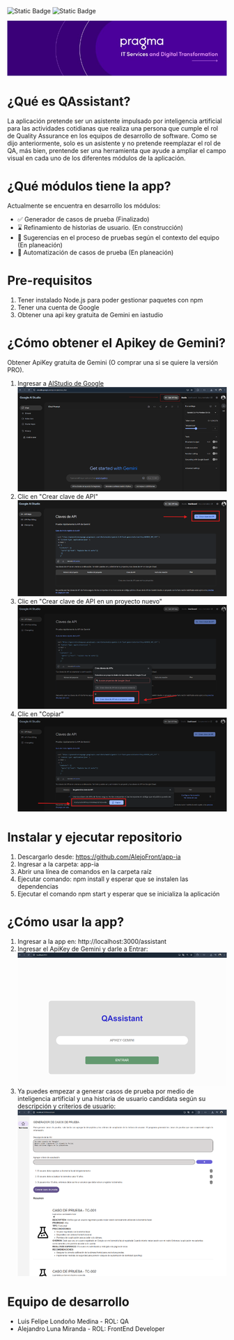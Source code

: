 <img alt="Static Badge" src="https://img.shields.io/badge/Version-1.0.0-Green">
<img alt="Static Badge" src="https://img.shields.io/badge/Licence-MIT-yellow">

![alt text](readme/pragma-logo.png)

# ¿Qué  es QAssistant?
La aplicación pretende ser un asistente impulsado por inteligencia artificial para las actividades cotidianas que realiza una persona que cumple el rol de Quality Assurance en los equipos de desarrollo de software. Como se dijo anteriormente, solo es un asistente y no pretende reemplazar el rol de QA, más bien, prentende ser una herramienta que ayude a ampliar el campo visual en cada uno de los diferentes módulos de la aplicación.

# ¿Qué módulos tiene la app?
Actualmente se encuentra en desarrollo los módulos:
- ✅ Generador de casos de prueba (Finalizado)
- ⌛ Refinamiento de historias de usuario. (En construcción)
- 🔬 Sugerencias en el proceso de pruebas según el contexto del equipo (En planeación)
- 🔬 Automatización de casos de prueba (En planeación)

# Pre-requisitos
1. Tener instalado Node.js para poder gestionar paquetes con npm
2.	Tener una cuenta de Google
3.	Obtener una api key gratuita de Gemini en iastudio

# ¿Cómo obtener el Apikey de Gemini?
Obtener ApiKey gratuita de Gemini (O comprar una si se quiere la versión PRO). 

1. Ingresar a [AIStudio de Google](https://aistudio.google.com/apikey)
![alt text](readme/gemini-step-1.png)
2. Clic en "Crear clave de API"
![alt text](readme/gemini-step-2.png)
3. Clic en "Crear clave de API en un proyecto nuevo"
![alt text](readme/gemini-step-3.png)
4. Clic en "Copiar"
![alt text](readme/gemini-step-4.png)


# Instalar y ejecutar repositorio
1.	Descargarlo desde: 
https://github.com/AlejoFront/app-ia
2.	Ingresar a la carpeta: app-ia
3.	Abrir una línea de comandos en la carpeta raíz
4.	Ejecutar comando: npm install y esperar que se instalen las dependencias
5.	Ejecutar el comando npm start y esperar que se inicializa la aplicación

# ¿Cómo usar la app?

1.	Ingresar a la app en: http://localhost:3000/assistant
2.	Ingresar el ApiKey de Gemini y darle a Entrar:
 ![alt text](readme/portada-QAssistant.png)
3.	Ya puedes empezar a generar casos de prueba por medio de inteligencia artificial y una historia de usuario candidata según su descripción y criterios de usuario:
![alt text](readme/testcase.png)

# Equipo de desarrollo
- Luis Felipe Londoño Medina - ROL: QA
- Alejandro Luna Miranda - ROL: FrontEnd Developer